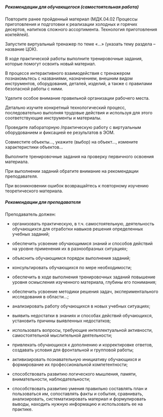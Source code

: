 ##### Рекомендации для обучающегося (самостоятельная работа)
Повторите ранее пройденный материал (МДК.04.02 Процессы приготовления и подготовки к реализации холодных и горячих десертов, напитков сложного ассортимента. Технология приготовления коктейлей).  

Запустите виртуальный тренажер по теме «…» (указать тему раздела – название ЦОК). 

В ходе практической работы выполните тренировочные задания, которые помогут освоить новый материал.  

В процессе интерактивного взаимодействия с тренажером познакомьтесь с названиями, назначением, внешним видом инструментов, оборудования, деталей, изделий, а также с правилами безопасной работы с ними. 

Уделите особое внимание правильной организации рабочего места. 

Детально изучите конкретный технологический процесс, последовательно выполняя трудовые действия и используя для этого соответствующие инструменты и материалы.  

Проведите лабораторную /практическую работу с виртуальным оборудованием и фиксацией ее результатов в ЭОМ.  

Совместите объекты…, укажите (выбор) на объект…, измените характеристики объектов… 

Выполните тренировочные задания на проверку первичного освоения материала.  

При выполнении заданий обратите внимание на рекомендации преподавателя. 

При возникновении ошибок возвращайтесь к повторному изучению теоретического материала. 

##### Рекомендации для преподавателя
Преподаватель должен: 

- организовать практическую, в т.ч. самостоятельную, деятельность обучающихся для отработки навыков решения определенных учебных заданий; 

- обеспечить усвоение обучающимися знаний и способов действий на уровне применения их в разнообразных ситуациях; 

- объяснить обучающимся порядок выполнения заданий; 

- консультировать обучающихся по мере необходимости;  

- обеспечить в ходе выполнения тренировочных заданий повышение уровня осмысления изученного материала, глубины его понимания; 

- обеспечить усвоение методики решения задач, экспериментального исследования в области…; 

- анализировать работу обучающихся в новых учебных ситуациях;  

- выявить недостатки в знаниях и способах действий обучающихся, установить причины выявленных недостатков;  

- использовать вопросы, требующие интеллектуальной активности, самостоятельной мыслительной деятельности; 

- привлекать обучающихся к дополнению и корректировке ответов, создавать условия для фронтальной и групповой работы; 

- активизировать познавательную инициативу обучающихся и формирование их профессиональной компетентности; 

- способствовать развитию логического мышления, памяти, внимательности, наблюдательности; 

- способствовать развитию умения правильно составлять план и пользоваться им, сопоставлять факты и события, сравнивать, анализировать, систематизировать материал и формулировать выводы, находить нужную информацию и использовать ее на практике. 
